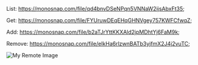 List: https://monosnap.com/file/qd4bnvDSeNPqn5VNNaW2ijsAbxFt35;

Get: https://monosnap.com/file/FYUruwDEqEHqGHNVgey757KWFCfwqZ;

Add: https://monosnap.com/file/b2aTJrYttKKXAld2jpMDhtYj6FaM9k;

Remove: https://monosnap.com/file/eIkHa6rlzwnBATb3yjfmX2J4j2vuTC;

![My Remote Image](https://monosnap.com/file/qd4bnvDSeNPqn5VNNaW2ijsAbxFt35.jpg?dl=0)